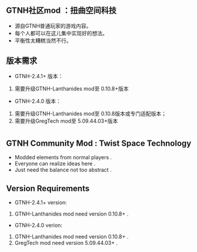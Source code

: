 ## GTNH社区mod ：扭曲空间科技
* 源自GTNH普通玩家的游戏内容。 
* 每个人都可以在这儿集中实现好的想法。
* 平衡性太糟糕当然不行。
## 版本需求
* GTNH-2.4.1+ 版本：
1. 需要升级GTNH-Lanthanides mod至 0.10.8+版本
* GTNH-2.4.0 版本：
1. 需要升级GTNH-Lanthanides mod至 0.10.8版本或专门适配版本；
2. 需要升级GregTech mod至 5.09.44.03+版本
#
#
## GTNH Community Mod :  Twist Space Technology
* Modded elements from normal players .
* Everyone can realize ideas here .
* Just need the balance not too abstract .
## Version Requirements
* GTNH-2.4.1+ version:
1. GTNH-Lanthanides mod need version 0.10.8+ .
* GTNH-2.4.0 verion:
1. GTNH-Lanthanides mod need version 0.10.8+ .
2. GregTech mod need version 5.09.44.03+ .
